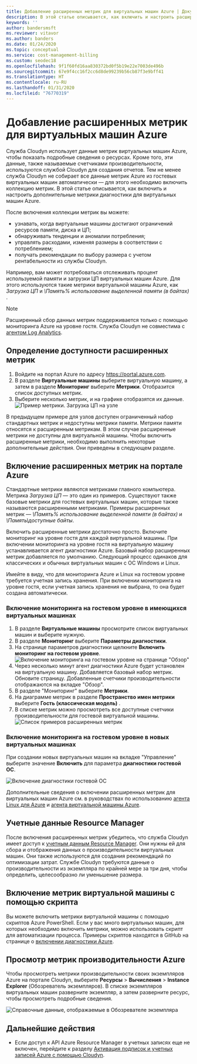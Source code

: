 ```yaml
---
title: Добавление расширенных метрик для виртуальных машин Azure | Документация Майкрософт
description: В этой статье описывается, как включить и настроить расширенные метрики диагностики для виртуальных машин Azure.
keywords: ''
author: bandersmsft
ms.reviewer: vitavor
ms.author: banders
ms.date: 01/24/2020
ms.topic: conceptual
ms.service: cost-management-billing
ms.custom: seodec18
ms.openlocfilehash: 9f1f60fd16aa830372bd0f5b19e22e7003de496b
ms.sourcegitcommit: 67e9f4cc16f2cc6d8de99239b56cb87f3e9bff41
ms.translationtype: HT
ms.contentlocale: ru-RU
ms.lasthandoff: 01/31/2020
ms.locfileid: "76770319"
---
```

# <a name="add-extended-metrics-for-azure-virtual-machines"></a>Добавление расширенных метрик для виртуальных машин Azure

Служба Cloudyn использует данные метрик виртуальных машин Azure, чтобы показать подробные сведения о ресурсах. Кроме того, эти данные, также называемые счетчиками производительности, используются службой Cloudyn для создания отчетов. Тем не менее служба Cloudyn не собирает все данные метрик Azure из гостевых виртуальных машин автоматически — для этого необходимо включить коллекцию метрик. В этой статье описывается, как включить и настроить дополнительные метрики диагностики для виртуальных машин Azure.

После включения коллекции метрик вы можете:

- узнавать, когда виртуальные машины достигают ограничений ресурсов памяти, диска и ЦП;
- обнаруживать тенденции и аномалии потребления;
- управлять расходами, изменяя размеры в соответствии с потреблением;
- получать рекомендации по выбору размера с учетом рентабельности из службы Cloudyn.

Например, вам может потребоваться отслеживать процент используемой памяти и загрузки ЦП виртуальных машин Azure. Для этого используются такие метрики виртуальной машины Azure, как _Загрузка ЦП_ и _\Память\% использование выделенной памяти (в байтах)_ .

> [!NOTE]
> Расширенный сбор данных метрик поддерживается только с помощью мониторинга Azure на уровне гостя. Служба Cloudyn не совместима с [агентом Log Analytics](../../azure-monitor/platform/agents-overview.md). 

## <a name="determine-whether-extended-metrics-are-enabled"></a>Определение доступности расширенных метрик

1. Войдите на портал Azure по адресу https://portal.azure.com.
2. В разделе **Виртуальные машины** выберите виртуальную машину, а затем в разделе **Мониторинг** выберите **Метрики**. Отобразится список доступных метрик.
3. Выберите несколько метрик, и на графике отобразятся их данные.  
    ![Пример метрики. Загрузка ЦП на узле](./media/azure-vm-extended-metrics/metric01.png)

В предыдущем примере для узлов доступен ограниченный набор стандартных метрик и недоступны метрики памяти. Метрики памяти относятся к расширенным метрикам. В этом случае расширенные метрики не доступны для виртуальной машины. Чтобы включить расширенные метрики, необходимо выполнить некоторые дополнительные действия. Они приведены в следующем разделе.

## <a name="enable-extended-metrics-in-the-azure-portal"></a>Включение расширенных метрик на портале Azure

Стандартные метрики являются метриками главного компьютера. Метрика _Загрузка ЦП_ — это один из примеров. Существуют также базовые метрики для гостевых виртуальных машин, которые также называются расширенными метриками. Примеры расширенных метрик — _\Память\% использование выделенной памяти (в байтах)_ и _\Память\доступные байты_.

Включить расширенные метрики достаточно просто. Включите мониторинг на уровне гостя для каждой виртуальной машины. При включении мониторинга на уровне гостя на виртуальную машину устанавливается агент диагностики Azure. Базовый набор расширенных метрик добавляется по умолчанию. Следующий процесс одинаков для классических и обычных виртуальных машин с ОС Windows и Linux.

Имейте в виду, что для мониторинга Azure и Linux на гостевом уровне требуется учетная запись хранения. При включении мониторинга на уровне гостя, если учетная запись хранения не выбрана, то она будет создана автоматически.

### <a name="enable-guest-level-monitoring-on-existing-vms"></a>Включение мониторинга на гостевом уровне в имеющихся виртуальных машинах

1. В разделе **Виртуальные машины** просмотрите список виртуальных машин и выберите нужную.
2. В разделе **Мониторинг** выберите **Параметры диагностики**.
3. На странице параметров диагностики щелкните **Включить мониторинг на гостевом уровне**.  
    ![Включение мониторинга на гостевом уровне на странице "Обзор"](./media/azure-vm-extended-metrics/enable-guest-monitoring.png)
4. Через несколько минут агент диагностики Azure будет установлен на виртуальную машину. Добавляется базовый набор метрик. Обновите страницу. Добавленные счетчики производительности отображаются на вкладке "Обзор".
5. В разделе "Мониторинг" выберите **Метрики**.
6. На диаграмме метрик в разделе **Пространство имен метрики** выберите **Гость (классическая модель)** .
7. В списке метрик можно просмотреть все доступные счетчики производительности для гостевой виртуальной машины.  
    ![Список примеров расширенных метрик](./media/azure-vm-extended-metrics/extended-metrics.png)

### <a name="enable-guest-level-monitoring-on-new-vms"></a>Включение мониторинга на гостевом уровне в новых виртуальных машинах

При создании новых виртуальных машин на вкладке "Управление" выберите значение **Включить** для параметра **диагностики гостевой ОС**.

![Включение диагностики гостевой ОС](./media/azure-vm-extended-metrics/new-enable-diag.png)

Дополнительные сведения о включении расширенных метрик для виртуальных машин Azure см. в руководствах по использованию [агента Linux для Azure](../../virtual-machines/extensions/agent-linux.md) и [агента виртуальной машины Azure](../../virtual-machines/extensions/agent-windows.md).

## <a name="resource-manager-credentials"></a>Учетные данные Resource Manager

После включения расширенных метрик убедитесь, что служба Cloudyn имеет доступ к [учетным данным Resource Manager](../../cost-management/activate-subs-accounts.md). Они нужны ей для сбора и отображения данных о производительности виртуальных машин. Они также используются для создания рекомендаций по оптимизации затрат. Службе Cloudyn требуются данные о производительности из экземпляра по крайней мере за три дня, чтобы определить, целесообразно ли уменьшение размера.

## <a name="enable-vm-metrics-with-a-script"></a>Включение метрик виртуальной машины с помощью скрипта

Вы можете включить метрики виртуальной машины с помощью скриптов Azure PowerShell. Если у вас много виртуальных машин, для которых необходимо включить метрики, можно использовать скрипт для автоматизации процесса. Примеры скриптов находятся в GitHub на странице о [включении диагностики Azure](https://github.com/Cloudyn/azure-enable-diagnostics).

## <a name="view-azure-performance-metrics"></a>Просмотр метрик производительности Azure

Чтобы просмотреть метрики производительности своих экземпляров Azure на портале Cloudyn, выберите **Ресурсы** > **Вычисления** > **Instance Explorer** (Обозреватель экземпляров). В списке экземпляров виртуальных машин разверните экземпляр, а затем разверните ресурс, чтобы просмотреть подробные сведения.

![Справочные данные, отображаемые в Обозревателе экземпляра](./media/azure-vm-extended-metrics/instance-explorer.png)

## <a name="next-steps"></a>Дальнейшие действия

- Если доступ к API Azure Resource Manager в учетных записях еще не включен, перейдите к разделу [Активация подписок и учетных записей Azure с помощью Cloudyn](../../cost-management/activate-subs-accounts.md).
